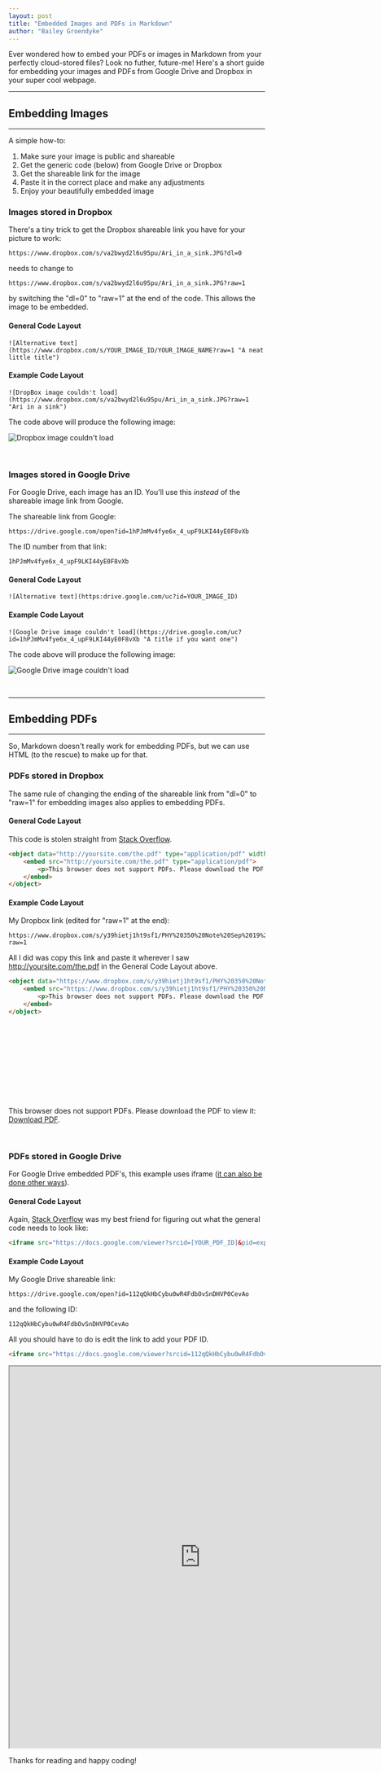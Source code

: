 ```yaml
---
layout: post
title: "Embedded Images and PDFs in Markdown"
author: "Bailey Groendyke"
---
```


Ever wondered how to embed your PDFs or images in Markdown from your perfectly cloud-stored files? Look no futher, future-me! Here's a short guide for embedding your images and PDFs from Google Drive and Dropbox in your super cool webpage.


- - -
## Embedding Images
- - -

A simple how-to:
1. Make sure your image is public and shareable
2. Get the generic code (below) from Google Drive or Dropbox
3. Get the shareable link for the image
4. Paste it in the correct place and make any adjustments
5. Enjoy your beautifully embedded image



### Images stored in Dropbox

There's a tiny trick to get the Dropbox shareable link you have for your picture to work:

```
https://www.dropbox.com/s/va2bwyd2l6u95pu/Ari_in_a_sink.JPG?dl=0
```

needs to change to

```
https://www.dropbox.com/s/va2bwyd2l6u95pu/Ari_in_a_sink.JPG?raw=1
```

by switching the "dl=0" to "raw=1" at the end of the code. This allows the image to be embedded.


#### General Code Layout

```
![Alternative text](https://www.dropbox.com/s/YOUR_IMAGE_ID/YOUR_IMAGE_NAME?raw=1 "A neat little title")
```


#### Example Code Layout

```
![DropBox image couldn't load](https://www.dropbox.com/s/va2bwyd2l6u95pu/Ari_in_a_sink.JPG?raw=1 "Ari in a sink")
```

The code above will produce the following image:

![Dropbox image couldn't load](https://www.dropbox.com/s/va2bwyd2l6u95pu/Ari_in_a_sink.JPG?raw=1 "Ari in a sink")

<br>

### Images stored in Google Drive

For Google Drive, each image has an ID. You'll use this *instead* of the shareable image link from Google. 

The shareable link from Google:

```
https://drive.google.com/open?id=1hPJmMv4fye6x_4_upF9LKI44yE0F8vXb
```

The ID number from that link:

```
1hPJmMv4fye6x_4_upF9LKI44yE0F8vXb
```


#### General Code Layout

```
![Alternative text](https:drive.google.com/uc?id=YOUR_IMAGE_ID)
```

#### Example Code Layout

```
![Google Drive image couldn't load](https://drive.google.com/uc?id=1hPJmMv4fye6x_4_upF9LKI44yE0F8vXb "A title if you want one")
```

The code above will produce the following image:

![Google Drive image couldn't load](https://drive.google.com/uc?id=1hPJmMv4fye6x_4_upF9LKI44yE0F8vXb "Thea in a sink")

<br>

- - -

## Embedding PDFs
- - -

So, Markdown doesn't really work for embedding PDFs, but we can use HTML (to the rescue) to make up for that.



### PDFs stored in Dropbox

The same rule of changing the ending of the shareable link from "dl=0" to "raw=1" for embedding images also applies to embedding PDFs.


#### General Code Layout

This code is stolen straight from [Stack Overflow](https://stackoverflow.com/questions/291813/recommended-way-to-embed-pdf-in-html).

```html
<object data="http://yoursite.com/the.pdf" type="application/pdf" width="750px" height="750px">
    <embed src="http://yoursite.com/the.pdf" type="application/pdf">
        <p>This browser does not support PDFs. Please download the PDF to view it: <a href="http://yoursite.com/the.pdf">Download PDF</a>.</p>
    </embed>
</object>
``` 


#### Example Code Layout

My Dropbox link (edited for "raw=1" at the end):

```
https://www.dropbox.com/s/y39hietj1ht9sf1/PHY%20350%20Note%20Sep%2019%2C%202016.pdf?raw=1
```

All I did was copy this link and paste it wherever I saw http://yoursite.com/the.pdf in the General Code Layout above.

```html
<object data="https://www.dropbox.com/s/y39hietj1ht9sf1/PHY%20350%20Note%20Sep%2019%2C%202016.pdf?raw=1" type="application/pdf" width="750px" height="750px">
    <embed src="https://www.dropbox.com/s/y39hietj1ht9sf1/PHY%20350%20Note%20Sep%2019%2C%202016.pdf?raw=1">
        <p>This browser does not support PDFs. Please download the PDF to view it: <a href="https://www.dropbox.com/s/y39hietj1ht9sf1/PHY%20350%20Note%20Sep%2019%2C%202016.pdf?raw=1">Download PDF</a>.</p>
    </embed>
</object>
```

<object data="https://www.dropbox.com/s/y39hietj1ht9sf1/PHY%20350%20Note%20Sep%2019%2C%202016.pdf?raw=1" type="application/pdf" width="750px" height="750px">
    <embed src="https://www.dropbox.com/s/y39hietj1ht9sf1/PHY%20350%20Note%20Sep%2019%2C%202016.pdf?raw=1">
        <p>This browser does not support PDFs. Please download the PDF to view it: <a href="https://www.dropbox.com/s/y39hietj1ht9sf1/PHY%20350%20Note%20Sep%2019%2C%202016.pdf?raw=1">Download PDF</a>.</p>
    </embed>
</object>


<br>

### PDFs stored in Google Drive

For Google Drive embedded PDF's, this example uses iframe ([it can also be done other ways](https://gist.github.com/tzmartin/1cf85dc3d975f94cfddc04bc0dd399be)).

#### General Code Layout

Again, [Stack Overflow](https://stackoverflow.com/questions/44164367/how-to-embed-google-drive-document-pdf-in-blogger-post) was my best friend for figuring out what the general code needs to look like:

```html
<iframe src="https://docs.google.com/viewer?srcid=[YOUR_PDF_ID]&pid=explorer&efh=false&a=v&chrome=false&embedded=true" width="750px" height="750px"></iframe>
```

#### Example Code Layout

My Google Drive shareable link:

```
https://drive.google.com/open?id=112qQkHbCybu0wR4FdbOvSnDHVP0CevAo
```

and the following ID:

```
112qQkHbCybu0wR4FdbOvSnDHVP0CevAo
```

All you should have to do is edit the link to add your PDF ID.

```html
<iframe src="https://docs.google.com/viewer?srcid=112qQkHbCybu0wR4FdbOvSnDHVP0CevAo&pid=explorer&efh=false&a=v&chrome=false&embedded=true" width="750px" height="750px"></iframe>
```

<iframe src="https://docs.google.com/viewer?srcid=112qQkHbCybu0wR4FdbOvSnDHVP0CevAo&pid=explorer&efh=false&a=v&chrome=false&embedded=true" width="750px" height="750px"></iframe>

<br>

Thanks for reading and happy coding!
